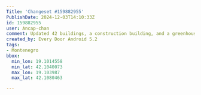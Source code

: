 ```yaml
---
Title: 'Changeset #159882955'
PublishDate: 2024-12-03T14:10:33Z
id: 159882955
user: Ancap-chan
comment: Updated 42 buildings, a construction building, and a greenhouse building
created_by: Every Door Android 5.2
tags:
- Montenegro
bbox:
  min_lon: 19.1014558
  min_lat: 42.1040073
  max_lon: 19.103987
  max_lat: 42.1080463

---
```

